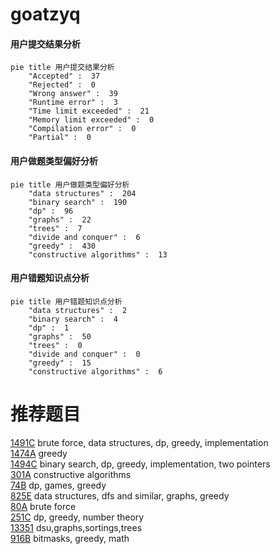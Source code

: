 # goatzyq

<!-- tabs:start -->



#### **用户提交结果分析**

```mermaid
pie title 用户提交结果分析
    "Accepted" :  37
    "Rejected" :  0
    "Wrong answer" :  39
    "Runtime error" :  3
    "Time limit exceeded" :  21
    "Memory limit exceeded" :  0
    "Compilation error" :  0
    "Partial" :  0
```

#### **用户做题类型偏好分析**

```mermaid
pie title 用户做题类型偏好分析
    "data structures" :  204
    "binary search" :  190
    "dp" :  96
    "graphs" :  22
    "trees" :  7
    "divide and conquer" :  6
    "greedy" :  430
    "constructive algorithms" :  13
```
#### **用户错题知识点分析**

```mermaid
pie title 用户错题知识点分析
    "data structures" :  2
    "binary search" :  4
    "dp" :  1
    "graphs" :  50
    "trees" :  0
    "divide and conquer" :  0
    "greedy" :  15
    "constructive algorithms" :  6
```



<!-- tabs:end -->
# 推荐题目
[1491C](https://codeforces.com/contest/1491/problem/C)		brute force,
                        data structures,
                        dp,
                        greedy,
                        implementation		  
[1474A](https://codeforces.com/contest/1474/problem/A)		greedy		  
[1494C](https://codeforces.com/contest/1494/problem/C)		binary search,
                        dp,
                        greedy,
                        implementation,
                        two pointers		  
[301A](https://codeforces.com/contest/301/problem/A)		constructive algorithms		  
[74B](https://codeforces.com/contest/74/problem/B)		dp,
                        games,
                        greedy		  
[825E](https://codeforces.com/contest/825/problem/E)		data structures,
                        dfs and similar,
                        graphs,
                        greedy		  
[80A](https://codeforces.com/contest/80/problem/A)		brute force		  
[251C](https://codeforces.com/contest/251/problem/C)		dp,
                        greedy,
                        number theory		  
[13351](https://codeforces.com/contest/1335/problem/1)		dsu,graphs,sortings,trees		  
[916B](https://codeforces.com/contest/916/problem/B)		bitmasks,
                        greedy,
                        math		  
